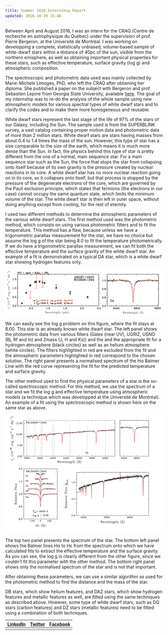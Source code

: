 ```yaml
---
title: Summer 2016 Internship Report
updated: 2016-10-19 15:40
---
```


Between April and August 2016, I was an intern for the CRAQ (Centre de recherche en astrophysique du Québec) under the supervision of prof. Pierre Bergeron, at the Université de Montréal. I was working on developping a complete, statistically unbiased, volume-based sample of white-dwarf stars within a distance of 40pc of the sun, visible from the northern emisphere, as well as obtaining important physical properties for these stars, such as effective temperature, surface gravity (log g) and atmospheric composition.

The spectroscopic and photometric data used was mainly collected by Marie-Michele Limoges, PhD, who left the CRAQ after obtaining her diploma. She published a paper on the subject with Bergeron and prof. Sebastien Lepine from Georgia State University, available [here](https://arxiv.org/pdf/1505.02297v1.pdf). The goal of my internship was to re-do the analysis of the whole sample using new atmospheric models for various spectral types of white dwarf stars and to clarify the codes and to make them more homogeneous and reusable.

White dwarf stars represent the last stage of the life of 97% of the stars of our Galaxy, including the Sun. The sample used is from the SUPERBLINK survey, a vast catalog containing proper motion data and photometric data of more than 2 million stars. White dwarf stars are stars having masses from about 0.4 to 1.4 times the mass of the sun. However, this type of star has a size comparable to the size of the earth, which means it is much more dense than the Sun. In fact, the physics behind this type of star is pretty different from the one of a normal, main sequence star. For a main sequence star such as the Sun, the force that stops the star from collapsing onto itself because of its own gravity is the pressure created by nuclear reactions in its core. A white dwarf star has no more nuclear reaction going on in its core, so it collapses onto itself, but that process is stopped by the pressure of the degenerate electrons of the core, which are governed by the Pauli exclusion principle, which states that fermions (the electrons in our case) cannot occupy the same quantum state, which limits the minimum volume of the star. The white dwarf star is then left in outer space, without doing anything except from cooling, for the rest of eternity.

I used two different methods to determine the atmospheric parameters of the various white dwarf stars. The first method used was the photometric method, which consists on using various photometric filters and to fit the temperature. This method has a flaw, because unless we have a trigonometric parallax measurement for the star, we have no choice but assume the log g of the star being 8.0 to fit the temperature photometrically. If we do have a trigonometric parallax measurement, we can fit both the effective temperature and the surface gravity of the white dwarf star. An example of a fit is demonstrated on a typical DA star, which is a white dwarf star showing hydrogen features only.

![Photometric_method](https://raw.githubusercontent.com/patricebechard/patricebechard.github.io/master/_images/photo.jpg)

We can easily see the log g problem on this figure, where the fit stays at 8.00. This star is an already known white dwarf star. The left panel shows the photometric data from various filters (Galex (near UV), UGRIZ, USNO (Bj, Rf and In) and 2mass (J, H and Ks)) and the and the appropriate fit for a hydrogen atmosphere (black circles) as well as an helium atmosphere (white circles). The filters highlighted in red are excluded from the fit and the atmospheric parameters highlighted in red correspond to the chosen solution. The right panel presents a normalised spectrum of the Hα Balmer Line with the red curve representing the fit for the predicted temperature and surface gravity.

The other method used to find the physical parameters of a star is the so-called spectroscopic method. For this method, we use the spectrum of a star and we fit the log g and effective temperature using atmospheric models (a technique which was developped at the Université de Montréal). An example of a fit using the spectroscopic method is shown here on the same star as above.

![Spectroscopic_method](https://raw.githubusercontent.com/patricebechard/patricebechard.github.io/master/_images/spectro.jpg)

The top two panel presents the spectrum of the star. The bottom left panel shows the Balmer lines Hα to Hε from the spectrum onto which we have calculated fits to extract the effective temperature and the surface gravity. As you can see, the log g is clearly different from the other figure, since we couldn't fit this parameter with the other method. The bottom right panel shows only the normalised spectrum of the star and is not that important. 

After obtaining these parameters, we can use a similar algorithm as used for the photometric method to find the distance and the mass of the star.

DB stars, which show helium features, and DAZ stars, which show hydrogen features and metallic features as well, are fitted using the same techniques as described above. However, some type of white dwarf stars, such as DQ stars (carbon features) and DZ stars (metallic features) need to be fitted using a combination of both techniques.



|[LinkedIn](https://www.linkedin.com/in/patricebechard/)|[Twitter](https://twitter.com/patricebechard)|[Facebook](https://www.facebook.com/patrice.bechard)|
|:------------------------------------------------------------------------------------------------------:|:-------------------------------------------:|:--------------------------------------------------:|
|                                                                                                        |                                             |                                                    |
